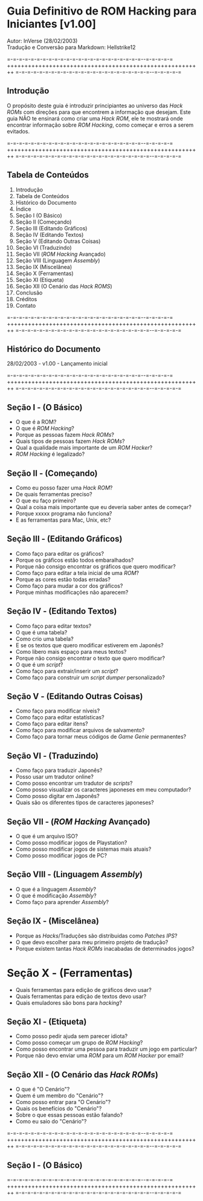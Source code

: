 # Guia Definitivo de ROM Hacking para Iniciantes [v1.00]

Autor: InVerse (28/02/2003)  
Tradução e Conversão para Markdown: Hellstrike12

=-=-=-=-=-=-=-=-=-=-=-=-=-=-=-=-=-=-=-=-=-=-=--=-=-=-=-=
++++++++++++++++++++++++++++++++++++++++++++++++++++++++
=-=-=-=-=-=-=-=-=-=-=-=-=-=-=-=-=-=-=-=-=-=-=--=-=-=-=-=

## Introdução

O propósito deste guia é introduzir principiantes ao universo das _Hack ROMs_ com direções para que encontrem a informação que desejam. Este guia
 NÃO te ensinará como criar uma _Hack ROM_, ele te mostrará onde encontrar informação sobre _ROM Hacking_, como começar e erros a serem evitados.

=-=-=-=-=-=-=-=-=-=-=-=-=-=-=-=-=-=-=-=-=-=-=--=-=-=-=-=
++++++++++++++++++++++++++++++++++++++++++++++++++++++++
=-=-=-=-=-=-=-=-=-=-=-=-=-=-=-=-=-=-=-=-=-=-=--=-=-=-=-=

## Tabela de Conteúdos

01. Introdução
02. Tabela de Conteúdos
03. Histórico do Documento
04. Índice
05. Seção I     (O Básico)
06. Seção II    (Começando)
07. Seção III   (Editando Gráficos)
08. Seção IV    (Editando Textos)
09. Seção V     (Editando Outras Coisas)
10. Seção VI    (Traduzindo)
11. Seção VII   (_ROM Hacking_ Avançado)
12. Seção VIII  (Linguagem _Assembly_)
13. Seção IX    (Miscelânea)
14. Seção X     (Ferramentas)
15. Seção XI    (Etiqueta)
16. Seção XII   (O Cenário das _Hack ROMS_)
17. Conclusão
18. Créditos
19. Contato

=-=-=-=-=-=-=-=-=-=-=-=-=-=-=-=-=-=-=-=-=-=-=--=-=-=-=-=
++++++++++++++++++++++++++++++++++++++++++++++++++++++++
=-=-=-=-=-=-=-=-=-=-=-=-=-=-=-=-=-=-=-=-=-=-=--=-=-=-=-=

## Histórico do Documento

28/02/2003 - v1.00 - Lançamento inicial

=-=-=-=-=-=-=-=-=-=-=-=-=-=-=-=-=-=-=-=-=-=-=--=-=-=-=-=
++++++++++++++++++++++++++++++++++++++++++++++++++++++++
=-=-=-=-=-=-=-=-=-=-=-=-=-=-=-=-=-=-=-=-=-=-=--=-=-=-=-=
## Seção I - (O Básico)

* O que é a ROM?
* O que é _ROM Hacking_?
* Porque as pessoas fazem _Hack ROMs_?
* Quais tipos de pessoas fazem _Hack ROMs_?
* Qual a qualidade mais importante de um _ROM Hacker_?
* _ROM Hacking_ é legalizado?

## Seção II - (Começando)

* Como eu posso fazer uma _Hack ROM_?
* De quais ferramentas preciso?
* O que eu faço primeiro?
* Qual a coisa mais importante que eu deveria saber antes de começar?
* Porque xxxxx programa não funciona?
* E as ferramentas para Mac, Unix, etc?

## Seção III - (Editando Gráficos)

* Como faço para editar os gráficos?
* Porque os gráficos estão todos embaralhados?
* Porque não consigo encontrar os gráficos que quero modificar?
* Como faço para editar a tela inicial de uma _ROM_?
* Porque as cores estão todas erradas?
* Como faço para mudar a cor dos gráficos?
* Porque minhas modificações não aparecem?

## Seção IV - (Editando Textos)

* Como faço para editar textos?
* O que é uma tabela?
* Como crio uma tabela?
* E se os textos que quero modificar estiverem em Japonês?
* Como libero mais espaço para meus textos?
* Porque não consigo encontrar o texto que quero modificar?
* O que é um _script_?
* Como faço para extrair/inserir um _script_?
* Como faço para construir um _script dumper_ personalizado?

## Seção V - (Editando Outras Coisas)

* Como faço para modificar níveis?
* Como faço para editar estatísticas?
* Como faço para editar itens?
* Como faço para modificar arquivos de salvamento?
* Como faço para tornar meus códigos de _Game Genie_ permanentes?

## Seção VI - (Traduzindo)

* Como faço para traduzir Japonês?
* Posso usar um tradutor online?
* Como posso encontrar um tradutor de _scripts_?
* Como posso visualizar os caracteres japoneses em meu computador?
* Como posso digitar em Japonês?
* Quais são os diferentes tipos de caracteres japoneses?

## Seção VII - (_ROM Hacking_ Avançado)

* O que é um arquivo ISO?
* Como posso modificar jogos de Playstation?
* Como posso modificar jogos de sistemas mais atuais?
* Como posso modificar jogos de PC?

## Seção VIII - (Linguagem _Assembly_)

* O que é a linguagem _Assembly_?
* O que é modificação _Assembly_?
* Como faço para aprender _Assembly_?

## Seção IX - (Miscelânea)

* Porque as _Hacks_/Traduções são distribuidas como _Patches IPS_?
* O que devo escolher para meu primeiro projeto de tradução?
* Porque existem tantas _Hack ROMs_ inacabadas de determinados jogos?

# Seção X - (Ferramentas)

* Quais ferramentas para edição de gráficos devo usar?
* Quais ferramentas para edição de textos devo usar?
* Quais emuladores são bons para _hacking_?

## Seção XI - (Etiqueta)

* Como posso pedir ajuda sem parecer idiota?
* Como posso começar um grupo de _ROM Hacking_?
* Como posso encontrar uma pessoa para traduzir um jogo em particular?
* Porque não devo enviar uma _ROM_ para um _ROM Hacker_ por email?

## Seção XII - (O Cenário das _Hack ROMs_)

* O que é "O Cenário"?
* Quem é um membro do "Cenário"?
* Como posso entrar para "O Cenário"?
* Quais os benefícios do "Cenário"?
* Sobre o que essas pessoas estão falando?
* Como eu saio do "Cenário"?

=-=-=-=-=-=-=-=-=-=-=-=-=-=-=-=-=-=-=-=-=-=-=--=-=-=-=-=
++++++++++++++++++++++++++++++++++++++++++++++++++++++++
=-=-=-=-=-=-=-=-=-=-=-=-=-=-=-=-=-=-=-=-=-=-=--=-=-=-=-=

## Seção I - (O Básico)

=-=-=-=-=-=-=-=-=-=-=-=-=-=-=-=-=-=-=-=-=-=-=--=-=-=-=-=
++++++++++++++++++++++++++++++++++++++++++++++++++++++++
=-=-=-=-=-=-=-=-=-=-=-=-=-=-=-=-=-=-=-=-=-=-=--=-=-=-=-=
